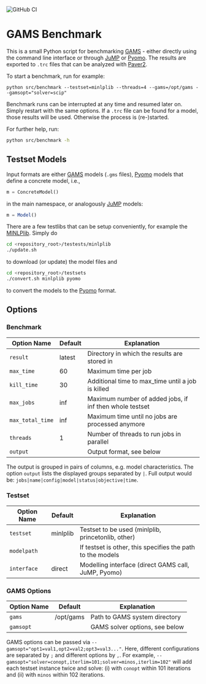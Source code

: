 ![GitHub CI](https://github.com/renkekuhlmann/gams-benchmark/workflows/GitHub%20CI/badge.svg)

# GAMS Benchmark

This is a small Python script for benchmarking [GAMS] -
either directly using the command line interface or through [JuMP] or [Pyomo].
The results are exported to `.trc` files that can be analyzed with [Paver2].

To start a benchmark, run for example:
```
python src/benchmark --testset=minlplib --threads=4 --gams=/opt/gams --gamsopt="solver=scip"
```

Benchmark runs can be interrupted at any time and resumed later on. Simply restart
with the same options. If a `.trc` file can be found for a model, those results
will be used. Otherwise the process is (re-)started.

For further help, run:
```bash
python src/benchmark -h
```

## Testset Models

Input formats are either [GAMS] models (`.gms` files), [Pyomo] models that define
a concrete model, i.e.,
```python
m = ConcreteModel()
```
in the main namespace, or analogously [JuMP] models:
```julia
m = Model()
```

There are a few testlibs that can be setup conveniently, for example the
[MINLPlib]. Simply do
```bash
cd <repository_root>/testests/minlplib
./update.sh
```
to download (or update) the model files and
```bash
cd <repository_root>/testsets
./convert.sh minlplib pyomo
```
to convert the models to the [Pyomo] format.


## Options

### Benchmark

| Option Name      | Default  | Explanation                                       |
| ---------------- | -------- | ------------------------------------------------- |
| `result`         | latest   | Directory in which the results are stored in      |
| `max_time`       | 60       | Maximum time per job                              |
| `kill_time`      | 30       | Additional time to max_time until a job is killed |
| `max_jobs`       | inf      | Maximum number of added jobs, if inf then whole testset |
| `max_total_time` | inf      | Maximum time until no jobs are processed anymore  |
| `threads`        | 1        | Number of threads to run jobs in parallel         |
| `output`         |          | Output format, see below                          |

The output is grouped in pairs of columns, e.g. model characteristics. The option
`output` lists the displayed groups separated by `|`. Full output would be:
`jobs|name|config|model|status|objective|time`.

### Testset

| Option Name      | Default  | Explanation                                       |
| ---------------- | -------- | ------------------------------------------------- |
| `testset`        | minlplib | Testset to be used (minlplib, princetonlib, other) |
| `modelpath`      |          | If testset is other, this specifies the path to the models |
| `interface`      | direct   | Modelling interface (direct GAMS call, JuMP, Pyomo) |

### GAMS Options

| Option Name      | Default  | Explanation                                       |
| ---------------- | -------- | ------------------------------------------------- |
| `gams`           | /opt/gams| Path to GAMS system directory                     |
| `gamsopt`        |          | GAMS solver options, see below                    |

GAMS options can be passed via `--gamsopt="opt1=val1,opt2=val2;opt3=val3..."`.
Here, different configurations are separated by `;` and different options by
`,`. For example,
`--gamsopt="solver=conopt,iterlim=101;solver=minos,iterlim=102"` will add each
testset instance twice and solve: (i) with `conopt` within 101 iterations and
(ii) with `minos` within 102 iterations.


[GAMS]: https://www.gams.com/
[JuMP]: https://github.com/JuliaOpt/JuMP.jl
[Pyomo]: https://github.com/Pyomo/pyomo
[MINLPlib]: http://www.minlplib.org/
[Paver2]: https://github.com/coin-or/Paver

